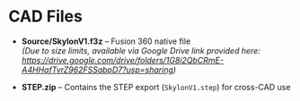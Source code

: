 # CAD Files

- **Source/SkylonV1.f3z** – Fusion 360 native file  
  *(Due to size limits, available via Google Drive link provided here: https://drive.google.com/drive/folders/1G8i2QbCRmE-A4HHafTvrZ962FSSabpD7?usp=sharing)*

- **STEP.zip** – Contains the STEP export (`SkylonV1.step`) for cross-CAD use
